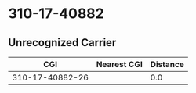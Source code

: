 # 310-17-40882
## Unrecognized Carrier


| CGI | Nearest CGI | Distance |
|-----|-------------|----------|
| 310-17-40882-26 |  | 0.0 |
